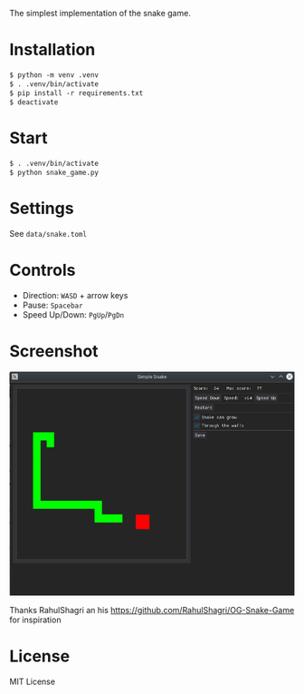 The simplest implementation of the snake game.

# Installation
```commandline
$ python -m venv .venv
$ . .venv/bin/activate
$ pip install -r requirements.txt
$ deactivate
```

# Start
```commandline
$ . .venv/bin/activate
$ python snake_game.py
```

# Settings
See `data/snake.toml`

# Controls
* Direction: `WASD` + arrow keys
* Pause: `Spacebar`
* Speed Up/Down: `PgUp`/`PgDn`

# Screenshot

![](data/simple_snake.png.png)



Thanks RahulShagri an his https://github.com/RahulShagri/OG-Snake-Game for inspiration


# License
MIT License